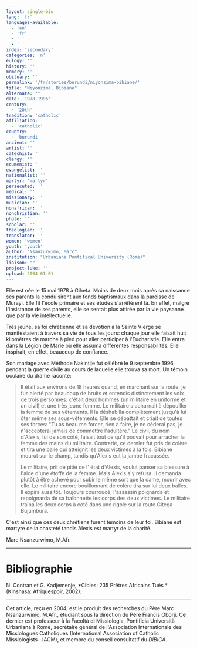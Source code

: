 ```yaml
---
layout: single-bio
lang: 'fr'
languages-available:
  - 'en'
  - 'fr'
  - ' '
  - ' '
index: 'secondary'
categories: 'n'
eulogy: ''
history: ''
memory: ''
obituary: ''
permalink: '/fr/stories/burundi/niyonzima-bibiane/'
title: "Niyonzima, Bibiane"
alternate: ""
date: '1978-1996'
century:
  - '20th'
tradition: 'catholic'
affiliation:
  - 'catholic'
country:
  - 'burundi'
ancient: ''
artist: ''
catechist: ''
clergy: ''
ecumenist: ''
evangelist: ''
nationalist: ''
martyr: 'martyr'
persecuted: ''
medical: ''
missionary: ''
musician: ''
nonafrican: ''
nonchristian: ''
photo: ''
scholar: ''
theologian: ''
translator: ''
women: 'women'
youth: 'youth'
author: "Nsanzurwimo, Marc"
institution: "Urbaniana Pontifical University (Rome)"
liaison: ""
project-luke: ''
upload: 2004-01-01
---
```




Elle est née le 15 mai 1978 à Giheta. Moins de deux mois
après sa naissance ses parents la conduisirent aux fonds baptismaux dans la
paroisse de Murayi. Elle fit l'école primaire et ses études s'arrêtèrent
là. En effet, malgré l'insistance de ses parents, elle se sentait plus
attirée par la vie paysanne que par la vie intellectuelle.

Très jeune,
sa foi chrétienne et sa dévotion à la Sainte Vierge se manifestaient à
travers sa vie de tous les jours: chaque jour elle faisait huit kilomètres
de marche à pied pour aller participer à l'Eucharistie. Elle entra dans la
Légion de Marie où elle assuma différentes responsabilités. Elle inspirait,
en effet, beaucoup de confiance.

Son mariage avec Méthode Nakintije fut
célébré le 9 septembre 1996, pendant la guerre civile au cours de laquelle
elle trouva sa mort.  Un témoin oculaire du drame raconte:

> Il était aux
> environs de 18 heures quand, en marchant sur la route, je fus alerté par
> beaucoup de bruits et entendis distinctement les voix de trois personnes:
> c'était deux hommes (un militaire en uniforme et un civil) et une très
> jeune femme. Le militaire s'acharnait à dépouiller la femme de ses
> vêtements. Il la déshabilla complètement jusqu'à lui ôter même ses
> sous-vêtements. Elle se débattait et criait de toutes ses forces: "Tu as
> beau me forcer, rien à faire, je ne céderai pas, je n'accepterai jamais de
> commettre l'adultère."  Le civil, du nom d'Alexis, lui de son coté,
> faisait tout ce qu'il pouvait pour arracher la femme des mains du
> militaire. Contrarié, ce dernier fut pris de colère et tira une balle qui
> atteignit les deux victimes à la fois. Bibiane mourut sur le champ, tandis
> qu'Alexis eut la jambe fracassée.
>
> Le militaire, prit de pitié de l' état d'Alexis,
> voulut panser sa blessure à l'aide d'une étoffe de la femme. Mais Alexis
> s'y refusa. Il demanda plutôt à être achevé pour subir le même sort que la
> dame, mourir avec elle. Le militaire encore bouillonnant de colère tira sur
> lui deux balles. Il expira aussitôt. Toujours courroucé, l'assassin
> poignarda et repoignarda de sa baïonnette les corps des deux victimes. Le
> militaire traîna les deux corps à coté dans une rigole sur la route
> Gitega-Bujumbura.
>

C'est ainsi que ces deux chrétiens furent témoins de leur
foi. Bibiane est martyre de la chasteté tandis Alexis est martyr de la
charité.

Marc Nsanzurwimo, M.Afr.

---

# Bibliographie

N. Contran et G.
Kadjemenje, *Cibles: 235 Prêtres Africains Tués *(Kinshasa: Afriquespoir,
2002).

---

Cet article, re&ccedil;u en 2004, est le produit des recherches du P&egrave;re Marc Nsanzurwimo, M.Afr., &eacute;tudiant sous la direction du P&egrave;re Francis Oborji. Ce dernier est professeur &agrave; la Facoltà di Missiologia, Pontificia Università Urbaniana &agrave; Rome, secr&eacute;taire g&eacute;n&eacute;ral de l'Association Internationale des Missiologues Catholiques (International Association of Catholic Missiologists--IACM), et membre du conseil consultatif du *DIBICA*.
